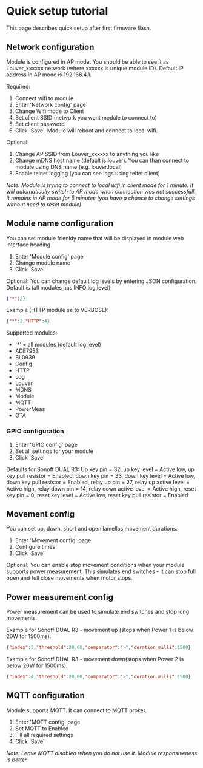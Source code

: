 # Quick setup tutorial
This page describes quick setup after first firmware flash.
## Network configuration
Module is configured in AP mode. You should be able to see it as Louver_xxxxxx
network (where xxxxxx is unique module ID). Default IP address in AP mode is 192.168.4.1.

Required:
 1. Connect wifi to module
 2. Enter 'Network config' page
 3. Change Wifi mode to Client
 4. Set client SSID (network you want module to connect to)
 5. Set client password
 6. Click 'Save'. Module will reboot and connect to local wifi.
    
Optional:
 1. Change AP SSID from Louver_xxxxxx to anything you like
 2. Change mDNS host name (default is louver). You can than connect to module
    using DNS name (e.g. louver.local)
 3. Enable telnet logging (you can see logs using teltet client)

*Note: Module is trying to connect to local wifi in client mode for 1 minute. It will automatically switch
to AP mode when connection was not successfull. It remains in AP mode for 5 minutes (you have a chance to change settings without need to reset module).*

## Module name configuration
You can set module frienldy name that will be displayed in module web interface heading
 1. Enter 'Module config' page
 2. Change module name
 3. Click 'Save'

 Optional:
 You can change default log levels by entering JSON configuration. Default is (all modules has INFO log level):
```json
{"*":2}
 ```

Example (HTTP module se to VERBOSE):
```json
{"*":2,"HTTP":4}
```

Supported modules:
 - '*' = all modules (default log level)
 - ADE7953
 - BL0939
 - Config
 - HTTP
 - Log
 - Louver
 - MDNS
 - Module
 - MQTT
 - PowerMeas
 - OTA

 ### GPIO configuration
1. Enter 'GPIO config' page
2. Set all settings for your module
3. Click 'Save'

Defaults for Sonoff DUAL R3: 
Up key pin = 32, up key level = Active low, up key pull resistor = Enabled, down key pin = 33, down key level = Active low, down key pull resistor = Enabled, relay up pin = 27, relay up active level = Active high, relay down pin = 14, relay down active level = Active high, reset key pin = 0, reset key level = Active low, reset key pull resistor = Enabled

## Movement config
You can set up, down, short and open lamellas movement durations.

 1. Enter 'Movement config' page
 2. Configure times
 3. Click 'Save'

Optional:
You can enable stop movement conditions when your module supports power measurement. This simulates end switches - it can stop full open and full close movements when motor stops.

## Power measurement config
Power measurement can be used to simulate end switches and stop long movements.

Example for Sonoff DUAL R3 - movement up (stops when Power 1 is below 20W for 1500ms):
```json
{"index":3,"threshold":20.00,"comparator":">","duration_milli":1500}
```

Example for Sonoff DUAL R3 - movement down(stops when Power 2 is below 20W for 1500ms):
```json
{"index":4,"threshold":20.00,"comparator":">","duration_milli":1500}
```

## MQTT configuration
Module supports MQTT. It can connect to MQTT broker. 

 1. Enter 'MQTT config' page
 2. Set MQTT to Enabled
 3. Fill all required settings
 4. Click 'Save'

*Note: Leave MQTT disabled when you do not use it. Module responsiveness is better.*
